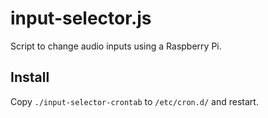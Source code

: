 # input-selector.js

Script to change audio inputs using a Raspberry Pi.

## Install

Copy `./input-selector-crontab` to `/etc/cron.d/` and restart.
